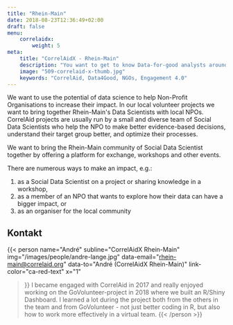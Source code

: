 ```yaml
---
title: "Rhein-Main"
date: 2018-08-23T12:36:49+02:00
draft: false
menu: 
    correlaidx:
        weight: 5
meta:
    title: "CorrelAidX - Rhein-Main"
    description: "You want to get to know Data-for-good analysts around you and use data for social good? In this case, you are interested in CorrelAidX!"
    image: "509-correlaid-x-thumb.jpg"
    keywords: "CorrelAid, Data4Good, NGOs, Engagement 4.0"
---
```


We want to use the potential of data science to help Non-Profit Organisations to increase their impact. In our local volunteer projects we want to bring together Rhein-Main's Data Scientists with local NPOs.
CorrelAid projects are usually run by a small and diverse team of Social Data Scientists who help the NPO to make better evidence-based decisions, understand their target group better, and optimize their processes.

We want to bring the Rhein-Main community of Social Data Scientist together by offering a platform for exchange, workshops and other events.

There are numerous ways to make an impact, e.g.:

1.    as a Social Data Scientist on a project or sharing knowledge in a workshop,
2.    as a member of an NPO that wants to explore how their data can have a bigger impact, or
3.    as an organiser for the local community


## Kontakt

{{< person 
    name="André"
    subline="CorrelAidX Rhein-Main"
    img="/images/people/andre-lange.jpg"
    data-email="rhein-main@correlaid.org"
    data-to="André (CorrelAidX Rhein-Main)"
    link-color="ca-red-text"
    x="1"
>}}
I became engaged with CorrelAid in 2017 and really enjoyed working on the GoVolunteer-project in 2018 where we built an R/Shiny Dashboard. I learned a lot during the project both from the others in the team and from GoVolunteer - not just better coding in R, but also how to work more effectively in a virtual team.
{{< /person >}}